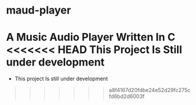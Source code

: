 # maud-player
A Music Audio Player Written In C
<<<<<<< HEAD
This Project Is Still under development
=======
* This project Is still under development
>>>>>>> a8f4167d20fdbe24e52d29fc275cfd6bd2d6003f
